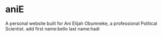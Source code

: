 # aniE
 A personal website built for Ani Elijah Obumneke, a professional Political Scientist.
 add first name:bello
 last name:hadi
